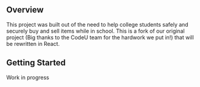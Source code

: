 ## Overview
This project was built out of the need to help college students safely and securely buy and sell items while in school. This is a fork of our original project (Big thanks to the CodeU team for the hardwork we put in!) that will be rewritten in React.

## Getting Started
Work in progress
